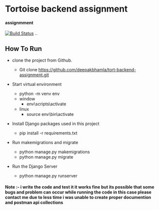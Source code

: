 # Tortoise backend assignment
#### assignmment

[![Build Status](https://travis-ci.org/joemccann/dillinger.svg?branch=master)](https://travis-ci.org/joemccann/dillinger)
..
## How To Run 
- clone the project from Github.
  -  Git clone https://github.com/deepakbhamla/tort-backend-assignment.git

- Start virtual environment
  - python -m venv env
  - window
    - env\scripts\activate
  - linux
    - source env\bin\activate
  
- Install Django packages used in this project
  - pip install -r requirements.txt

- Run makemigrations and migrate
  - python manage.py makemigrations
  - python manage.py migrate

- Run the Django Server
  - python manage.py runserver


#### Note :- i write the code and test it it works fine but its possible that some bugs and problem can occur while running the code in this case please contact me due to less time i was unable to create proper documention and postman api collections
